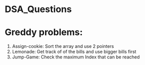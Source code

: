 # DSA_Questions

# Greddy problems:
1. Assign-cookie: Sort the array and use 2 pointers
2. Lemonade: Get track of of the bills and use bigger bills first
3. Jump-Game: Check the maximum Index that can be reached